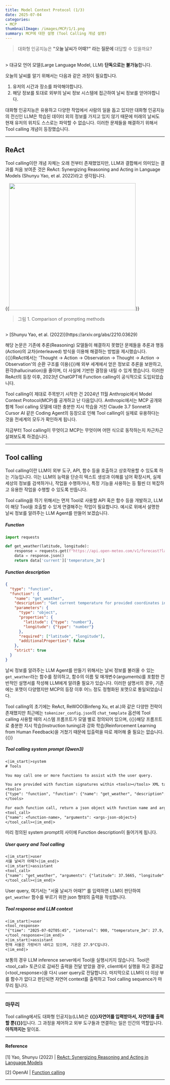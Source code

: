 ```yaml
---
title: Model Context Protocol (1/3)
date: 2025-07-04
categories:
- MCP
thumbnailImage: /images/MCP/1/1.png
summary: MCP에 대한 설명 (Tool Calling 개념 설명)
---
```

> 대화형 인공지능은 <strong>"오늘 날씨가 어때?" 라는 질문에</strong> 대답할 수 있을까요?
<br>
> 대규모 언어 모델(Large Language Model, LLM) <strong>단독으로는 불가능</strong>합니다.

오늘의 날씨를 알기 위해서는 다음과 같은 과정이 필요합니다.
1. 유저의 시간과 장소를 파악해야합니다.
2. 해당 정보를 토대로 외부의 날씨 정보 시스템에 접근하여 날씨 정보를 얻어야합니다.

대화형 인공지능은 유용하고 다양한 작업에서 사람의 일을 돕고 있지만 대화형 인공지능의 전신인 LLM은 학습된 데이터 외의 정보를 가지고 있지 않기 때문에 미래의 날씨도 현재 유저의 위치도 스스로는 파악할 수 없습니다. 이러한 문제들을 해결하기 위해서 Tool calling 개념이 등장했습니다.

---
## ReAct
Tool calling이란 개념 자체는 오래 전부터 존재했었지만, LLM과 결합해서 의미있는 결과를 처음 보여준 것은 ReAct: Synergizing Reasoning and Acting in Language Models (Shunyu Yao, et al. 2022)라고 생각됩니다.

{{<image classes="fig-100 center fancybox" style="width: 400px;" src="/images/MCP/1/1.png">}}
> 그림 1. Comparison of prompting methods
<br>
> [Shunyu Yao, et al. (2022)](https://arxiv.org/abs/2210.03629)

해당 논문은 기존에 추론(Reasoning) 모델들이 해결하지 못했던 문제들을 추론과 행동(Action)의 교차(interleaved) 방식을 이용해 해결하는 방법을 제시했습니다. {{<hl-text primary>}}ReAct에서는 'Thought -> Action -> Observation -> Thought -> Action -> Observation'의 순환 구조를 이용{{</hl-text>}}해 외부 세계에서 얻은 정보로 추론을 보완하고, 환각(hallucination)을 줄이며, 더 사실에 기반한 결정을 내릴 수 있게 했습니다. 이러한 ReAct의 등장 이후, 2023년 ChatGPT에 Function calling이 공식적으로 도입되었습니다.

Tool calling이 제대로 주목받기 시작한 건 2024년 11월 Anthropic에서 Model Context Protocol(MCP)를 공개하고 난 다음입니다. Anthropic에서는 MCP 공개와 함께 Tool calling 모델에 대한 충분한 지시 학습을 거친 Claude 3.7 Sonnet과 Cursor AI 같은 Coding Agent의 등장으로 인해 Tool calling이 실제로 유용하다는 것을 전세계의 모두가 확인하게 됩니다.

지금부터 Tool calling이 무엇이고 MCP는 무엇이며 어떤 식으로 동작하는지 차근차근 살펴보도록 하겠습니다.

---
## Tool calling
Tool calling이란 LLM이 외부 도구, API, 함수 등을 호출하고 상호작용할 수 있도록 하는 기능입니다. 이는 LLM의 능력을 단순히 텍스트 생성과 이해를 넘어 확장시켜, 실제 세상의 정보를 검색하거나, 작업을 수행하거나, 특정 기능을 사용하는 등 훨씬 더 복잡하고 유용한 작업을 수행할 수 있도록 만듭니다.
<br>

Tool calling을 하기 위해서는 먼저 Tool로 사용할 API 혹은 함수 등을 개발하고, LLM이 해당 Tool을 호출할 수 있게 연결해주는 작업이 필요합니다. 예시로 위에서 설명한 날씨 정보를 알려주는 LLM Agent를 만들어 보겠습니다.

##### Function
```python
import requests

def get_weather(latitude, longitude):
    response = requests.get(f"https://api.open-meteo.com/v1/forecast?latitude={latitude}&longitude={longitude}&current=temperature_2m,wind_speed_10m&hourly=temperature_2m,relative_humidity_2m,wind_speed_10m")
    data = response.json()
    return data['current']['temperature_2m']
```

##### Function description
```json
{
  "type": "function",
  "function": {
    "name": "get_weather",
    "description": "Get current temperature for provided coordinates in celsius.",
    "parameters": {
      "type": "object",
      "properties": {
        "latitude": {"type": "number"},
        "longitude": {"type": "number"}
      },
      "required": ["latitude", "longitude"],
      "additionalProperties": false
    },
    "strict": true
  }
}
```

날씨 정보를 알려주는 LLM Agent를 만들기 위해서는 날씨 정보를 불러올 수 있는 `get_weather`라는 함수를 정의하고, 함수의 이름 및 매개변수(arguments)를 포함한 전반적인 설명서를 작성해 LLM에게 알려줄 필요가 있습니다.
이러한 설명서의 경우, 기존에는 포맷이 다양했지만 MCP의 등장 이후 어느 정도 정형화된 포맷으로 통일되었습니다.

Tool calling의 초기에는 ReAct, ReWOO(Binfeng Xu, et al.)와 같은 다양한 전략이 존재했지만 최근에는 `tokenizer_config.json`의 `chat_template` 옵션에 Tool calling 사용할 때의 시스템 프롬프트가 모델 별로 정의되어 있으며, {{<hl-text primary>}}해당 프롬프트로 충분한 지시 학습(Instruction tuning)과 강화 학습(Reinforcement Learning from Human Feedback)을 거쳤기 때문에 입출력을 따로 제어해 줄 필요는 없습니다.{{</hl-text>}} 

##### Tool calling system prompt (Qwen3)
```txt
<|im_start|>system
# Tools

You may call one or more functions to assist with the user query.

You are provided with function signatures within <tools></tools> XML tags:
<tools>
{"type": "function", "function": {"name": "get_weather", "description": "Get current temperature for provided coordinates in celsius.", "parameters": {"type": "object", "properties": {"latitude": {"type": "number"}, "longitude": {"type": "number"}}, "required": ["latitude", "longitude"]}}}
</tools>

For each function call, return a json object with function name and arguments within <tool_call></tool_call> XML tags:
<tool_call>
{"name": <function-name>, "arguments": <args-json-object>}
</tool_call><|im_end|>
```

미리 정의된 system prompt의 <tools> </tools> 사이에 Function description이 들어가게 됩니다.

##### User query and Tool calling
```txt
<|im_start|>user
서울 날씨가 어때?<|im_end|>
<|im_start|>assistant
<tool_call>
{"name": "get_weather", "arguments": {"latitude": 37.5665, "longitude": 126.978}}
</tool_call><|im_end|>
```

User query, 여기서는 "서울 날씨가 어때?" 를 입력하면 LLM이 판단하여 `get_weather` 함수를 부르기 위한 json 형태의 출력을 작성합니다.

##### Tool response and LLM context
```txt
<|im_start|>user
<tool_response>
"{"time": "2025-07-02T05:45", "interval": 900, "temperature_2m": 27.9, "wind_speed_10m": 5.3, "weather_code": 51}"
</tool_response><|im_end|>
<|im_start|>assistant
현재 서울은 가랑비가 내리고 있으며, 기온은 27.9°C입니다.
<|im_end|>
```

보통의 경우 LLM inference server에서 Tool을 실행시키지 않습니다. Tool은 <tool_call> 토큰으로 감싸진 출력을 전달 받았을 경우, client에서 실행을 하고 결과값(<tool_response>)을 다시 user query로 전달합니다. 마지막으로 LLM이 더 이상 부를 함수가 없다고 판단되면 자연어 context를 출력하고 Tool calling sequence가 마무리 됩니다.

---
### 마무리

Tool calling에서도 대화형 인공지능(LLM)은 <strong>{{<hl-text primary>}}자연어를 입력받아서, 자연어를 출력할 뿐{{</hl-text>}}</strong>입니다. 그 과정을 제어하고 외부 도구들과 연결하는 일은 인간의 역할입니다. <strong>아직까지는</strong> 말이죠.

---
#### Reference
[1] Yao, Shunyu (2022) | [ReAct: Synergizing Reasoning and Acting in Language Models](https://arxiv.org/abs/2210.03629)

[2] OpenAI | [Function calling](https://platform.openai.com/docs/guides/function-calling?api-mode=chat)

---